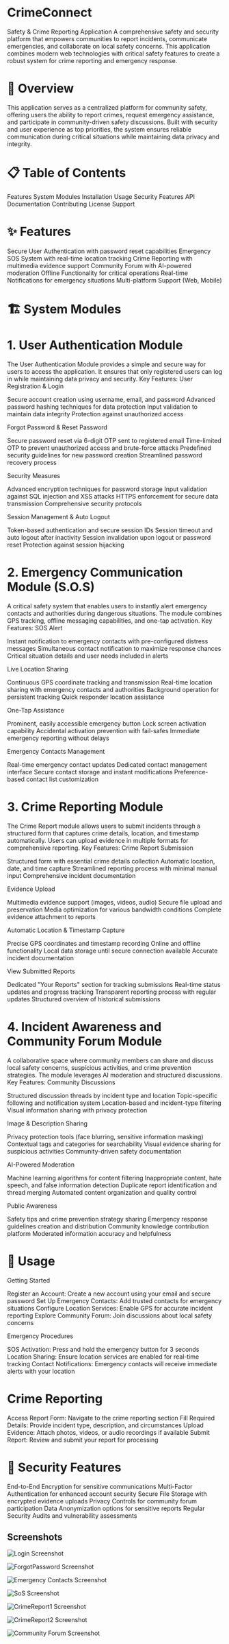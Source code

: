 
# CrimeConnect

Safety & Crime Reporting Application
A comprehensive safety and security platform that empowers communities to report incidents, communicate emergencies, and collaborate on local safety concerns. This application combines modern web technologies with critical safety features to create a robust system for crime reporting and emergency response.

# 🚀 Overview
This application serves as a centralized platform for community safety, offering users the ability to report crimes, request emergency assistance, and participate in community-driven safety discussions. Built with security and user experience as top priorities, the system ensures reliable communication during critical situations while maintaining data privacy and integrity.

# 📋 Table of Contents

Features
System Modules
Installation
Usage
Security Features
API Documentation
Contributing
License
Support

# ✨ Features

Secure User Authentication with password reset capabilities
Emergency SOS System with real-time location tracking
Crime Reporting with multimedia evidence support
Community Forum with AI-powered moderation
Offline Functionality for critical operations
Real-time Notifications for emergency situations
Multi-platform Support (Web, Mobile)

# 🏗️ System Modules
# 1. User Authentication Module
The User Authentication Module provides a simple and secure way for users to access the application. It ensures that only registered users can log in while maintaining data privacy and security.
Key Features:
User Registration & Login

Secure account creation using username, email, and password
Advanced password hashing techniques for data protection
Input validation to maintain data integrity
Protection against unauthorized access

Forgot Password & Reset Password

Secure password reset via 6-digit OTP sent to registered email
Time-limited OTP to prevent unauthorized access and brute-force attacks
Predefined security guidelines for new password creation
Streamlined password recovery process

Security Measures

Advanced encryption techniques for password storage
Input validation against SQL injection and XSS attacks
HTTPS enforcement for secure data transmission
Comprehensive security protocols

Session Management & Auto Logout

Token-based authentication and secure session IDs
Session timeout and auto logout after inactivity
Session invalidation upon logout or password reset
Protection against session hijacking

# 2. Emergency Communication Module (S.O.S)
A critical safety system that enables users to instantly alert emergency contacts and authorities during dangerous situations. The module combines GPS tracking, offline messaging capabilities, and one-tap activation.
Key Features:
SOS Alert

Instant notification to emergency contacts with pre-configured distress messages
Simultaneous contact notification to maximize response chances
Critical situation details and user needs included in alerts

Live Location Sharing

Continuous GPS coordinate tracking and transmission
Real-time location sharing with emergency contacts and authorities
Background operation for persistent tracking
Quick responder location assistance

One-Tap Assistance

Prominent, easily accessible emergency button
Lock screen activation capability
Accidental activation prevention with fail-safes
Immediate emergency reporting without delays

Emergency Contacts Management

Real-time emergency contact updates
Dedicated contact management interface
Secure contact storage and instant modifications
Preference-based contact list customization

# 3. Crime Reporting Module
The Crime Report module allows users to submit incidents through a structured form that captures crime details, location, and timestamp automatically. Users can upload evidence in multiple formats for comprehensive reporting.
Key Features:
Crime Report Submission

Structured form with essential crime details collection
Automatic location, date, and time capture
Streamlined reporting process with minimal manual input
Comprehensive incident documentation

Evidence Upload

Multimedia evidence support (images, videos, audio)
Secure file upload and preservation
Media optimization for various bandwidth conditions
Complete evidence attachment to reports

Automatic Location & Timestamp Capture

Precise GPS coordinates and timestamp recording
Online and offline functionality
Local data storage until secure connection available
Accurate incident documentation

View Submitted Reports

Dedicated "Your Reports" section for tracking submissions
Real-time status updates and progress tracking
Transparent reporting process with regular updates
Structured overview of historical submissions

# 4. Incident Awareness and Community Forum Module
A collaborative space where community members can share and discuss local safety concerns, suspicious activities, and crime prevention strategies. The module leverages AI moderation and structured discussions.
Key Features:
Community Discussions

Structured discussion threads by incident type and location
Topic-specific following and notification system
Location-based and incident-type filtering
Visual information sharing with privacy protection

Image & Description Sharing

Privacy protection tools (face blurring, sensitive information masking)
Contextual tags and categories for searchability
Visual evidence sharing for suspicious activities
Community-driven safety documentation

AI-Powered Moderation

Machine learning algorithms for content filtering
Inappropriate content, hate speech, and false information detection
Duplicate report identification and thread merging
Automated content organization and quality control

Public Awareness

Safety tips and crime prevention strategy sharing
Emergency response guidelines creation and distribution
Community knowledge contribution platform
Moderated information accuracy and helpfulness

# 🔧 Usage
Getting Started

Register an Account: Create a new account using your email and secure password
Set Up Emergency Contacts: Add trusted contacts for emergency situations
Configure Location Services: Enable GPS for accurate incident reporting
Explore Community Forum: Join discussions about local safety concerns

Emergency Procedures

SOS Activation: Press and hold the emergency button for 3 seconds
Location Sharing: Ensure location services are enabled for real-time tracking
Contact Notifications: Emergency contacts will receive immediate alerts with your location

# Crime Reporting

Access Report Form: Navigate to the crime reporting section
Fill Required Details: Provide incident type, description, and circumstances
Upload Evidence: Attach photos, videos, or audio recordings if available
Submit Report: Review and submit your report for processing

# 🔐 Security Features

End-to-End Encryption for sensitive communications
Multi-Factor Authentication for enhanced account security
Secure File Storage with encrypted evidence uploads
Privacy Controls for community forum participation
Data Anonymization options for sensitive reports
Regular Security Audits and vulnerability assessments


## Screenshots

![Login Screenshot](CrimeReportApp/screenshots/loginpage.png)

![ForgotPassword Screenshot](CrimeReportApp/screenshots/forgotpassword.png)

![Emergency Contacts Screenshot](CrimeReportApp/screenshots/emergencyContacts.png)

![SoS Screenshot](CrimeReportApp/screenshots/sos.png)

![CrimeReport1 Screenshot](CrimeReportApp/screenshots/crimereport1.png)

![CrimeReport2 Screenshot](CrimeReportApp/screenshots/crimereport2.png)

![Community Forum Screenshot](CrimeReportApp/screenshots/communityForum.png)


